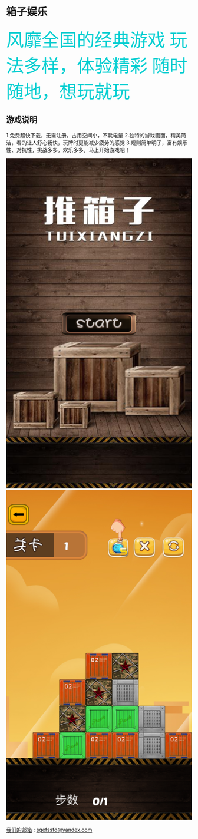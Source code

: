 # 箱子娱乐


<font color=#00CED1	 size=18 face="微软雅黑">风靡全国的经典游戏
玩法多样，体验精彩
随时随地，想玩就玩</font>


## 游戏说明
1.免费超快下载，无需注册，占用空间小，不耗电量
2.独特的游戏画面，精美简洁，看的让人舒心畅快，玩牌时更能减少疲劳的感觉
3.规则简单明了，富有娱乐性、对抗性，挑战多多，欢乐多多，马上开始游戏吧！


![image](https://github.com/yay604882/gamebox/blob/master/IMG_0942.PNG)
![image](https://github.com/yay604882/gamebox/blob/master/IMG_0949.PNG)


[我们的邮箱](sgefssfd@yandex.com) : [sgefssfd@yandex.com](sgefssfd@yandex.com)

